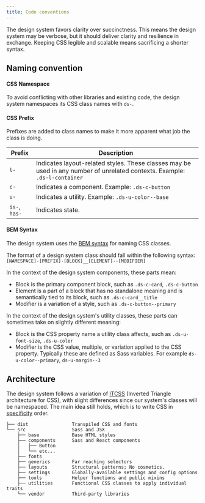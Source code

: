 ```yaml
---
title: Code conventions
---
```


The design system favors clarity over succinctness. This means the design system may be verbose, but it should deliver clarity and resilience in exchange. Keeping CSS legible and scalable means sacrificing a shorter syntax.

## Naming convention

#### CSS Namespace

To avoid conflicting with other libraries and existing code, the design system namespaces its CSS class names with `ds-`.

#### CSS Prefix

Prefixes are added to class names to make it more apparent what job the class is doing.

| Prefix | Description |
| ------ | ----------- |
| `l-`  | Indicates layout-related styles. These classes may be used in any number of unrelated contexts. Example: `.ds-l-container` |
| `c-` | Indicates a component. Example: `.ds-c-button`
| `u-` | Indicates a utility. Example: `.ds-u-color--base` |
| `is-`, `has-` | Indicates state. |

#### BEM Syntax

The design system uses the [BEM syntax](http://getbem.com/introduction/) for naming CSS classes.

The format of a design system class should fall within the following syntax: `[NAMESPACE]-[PREFIX]-[BLOCK]__[ELEMENT]--[MODIFIER]`

In the context of the design system components, these parts mean:

- Block is the primary component block, such as `.ds-c-card`, `.ds-c-button`
- Element is a part of a block that has no standalone meaning and is semantically tied to its block, such as `.ds-c-card__title`
- Modifier is a variation of a style, such as `.ds-c-button--primary`

In the context of the design system's utility classes, these parts can sometimes take on slightly different meaning:

- Block is the CSS property name a utility class affects, such as `.ds-u-font-size`, `.ds-u-color`
- Modifier is the CSS value, multiple, or variation applied to the CSS property. Typically these are defined as Sass variables. For example `ds-u-color--primary`, `ds-u-margin--3`

## Architecture

The design system follows a variation of [ITCSS](http://thomasbyttebier.be/blog/less-css-mess) (Inverted Triangle architecture for CSS), with slight differences since our system's classes will be namespaced. The main idea still holds, which is to write CSS in [specificity](https://developer.mozilla.org/en-US/docs/Web/CSS/Specificity) order.

<!-- You can regenerate the tree by running tree -d -I "node_modules" -->

```
├── dist                Transpiled CSS and fonts
└── src                 Sass and JSX
    ├── base            Base HTML styles
    ├── components      Sass and React components
    │   ├── Button
    │   └── etc...
    ├── fonts
    ├── generics        Far reaching selectors
    ├── layouts         Structural patterns; No cosmetics.
    ├── settings        Globally-available settings and config options
    ├── tools           Helper functions and public mixins
    ├── utilities       Functional CSS classes to apply individual traits
    └── vendor          Third-party libraries
```
